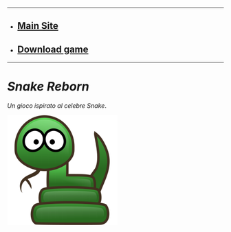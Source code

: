 
---
* ## [Main Site](https://github.com/Luke460/Snake-Reborn/releases)
* ## [Download game](https://github.com/Luke460/Snake-Reborn/releases)
---

# *Snake Reborn* 
*Un gioco ispirato al celebre Snake*.

![alt text](https://github.com/Luke460/Snake-Reborn/blob/master/Snake_Reborn_Icon.png)


